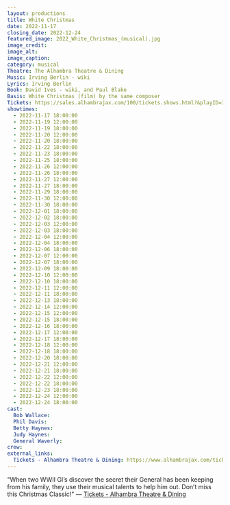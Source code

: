 ```yaml
---
layout: productions
title: White Christmas
date: 2022-11-17
closing_date: 2022-12-24
featured_image: 2022_White_Christmas_(musical).jpg
image_credit: 
image_alt:
image_caption:
category: musical
Theatre: The Alhambra Theatre & Dining
Music: Irving Berlin - wiki
Lyrics: Irving Berlin
Book: David Ives - wiki, and Paul Blake
Basis: White Christmas (film) by the same composer
Tickets: https://sales.alhambrajax.com/100/tickets.shows.html?&playID=396&code=JaxPlays
showtimes: 
  - 2022-11-17 18:00:00
  - 2022-11-19 12:00:00
  - 2022-11-19 18:00:00
  - 2022-11-20 12:00:00
  - 2022-11-20 18:00:00
  - 2022-11-22 18:00:00
  - 2022-11-23 18:00:00
  - 2022-11-25 18:00:00
  - 2022-11-26 12:00:00
  - 2022-11-26 18:00:00
  - 2022-11-27 12:00:00
  - 2022-11-27 18:00:00
  - 2022-11-29 18:00:00
  - 2022-11-30 12:00:00
  - 2022-11-30 18:00:00
  - 2022-12-01 18:00:00
  - 2022-12-02 18:00:00
  - 2022-12-03 12:00:00
  - 2022-12-03 18:00:00
  - 2022-12-04 12:00:00
  - 2022-12-04 18:00:00
  - 2022-12-06 18:00:00
  - 2022-12-07 12:00:00
  - 2022-12-07 18:00:00
  - 2022-12-09 18:00:00
  - 2022-12-10 12:00:00
  - 2022-12-10 18:00:00
  - 2022-12-11 12:00:00
  - 2022-12-11 18:00:00
  - 2022-12-13 18:00:00
  - 2022-12-14 12:00:00
  - 2022-12-15 12:00:00
  - 2022-12-15 18:00:00
  - 2022-12-16 18:00:00
  - 2022-12-17 12:00:00
  - 2022-12-17 18:00:00
  - 2022-12-18 12:00:00
  - 2022-12-18 18:00:00
  - 2022-12-20 18:00:00
  - 2022-12-21 12:00:00
  - 2022-12-21 18:00:00
  - 2022-12-22 12:00:00
  - 2022-12-22 18:00:00
  - 2022-12-23 18:00:00
  - 2022-12-24 12:00:00
  - 2022-12-24 18:00:00
cast:
  Bob Wallace: 
  Phil Davis: 
  Betty Haynes: 
  Judy Haynes: 
  General Waverly: 
crew: 
external_links:
  Tickets - Alhambra Theatre & Dining: https://www.alhambrajax.com/tickets/
---
```

"When two WWII GI’s discover the secret their General has been keeping from his family, they use their musical talents to help him out. Don’t miss this Christmas Classic!" — [Tickets - Alhambra Theatre & Dining](https://www.alhambrajax.com/tickets/)
